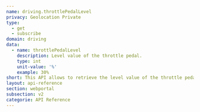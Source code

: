 ```yaml
---
name: driving.throttlePedalLevel
privacy: Geolocation Private
type:
  - get
  - subscribe
domain: driving
data:
  - name: throttlePedalLevel
    description: Level value of the throttle pedal.
    type: int
    unit-value: '%'
    example: 30%
short: This API allows to retrieve the level value of the throttle pedal.
layout: api-reference
section: webportal
subsection: v2
categorie: API Reference
---
```


